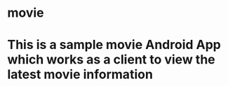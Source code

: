 # movie
# This is a sample movie Android App which works as a client to view the latest movie information
